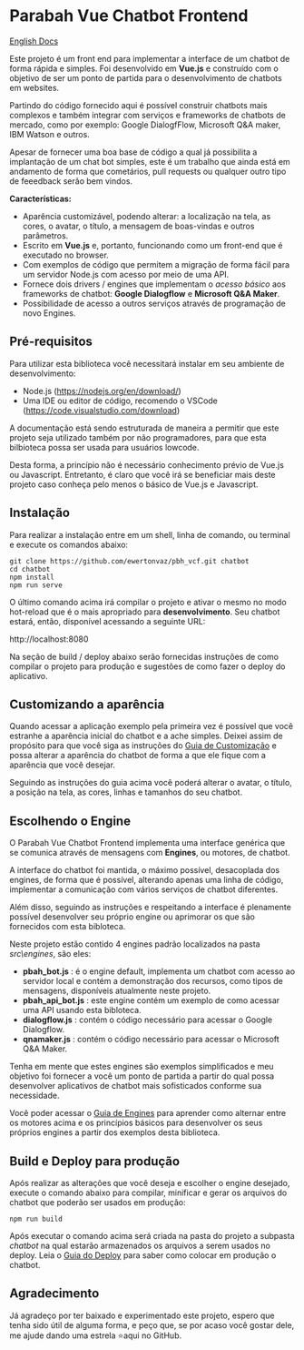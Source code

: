 # Parabah Vue Chatbot Frontend

[English Docs](README-en.md)

Este projeto é um front end para implementar a interface de um chatbot de forma rápida e simples. Foi desenvolvido em **Vue.js** e construído com o objetivo de ser um ponto de partida para o desenvolvimento de chatbots em websites.

Partindo do código fornecido aqui é possível construir chatbots mais complexos e também integrar com serviços e frameworks de chatbots de mercado, como por exemplo: Google DialogfFlow, Microsoft Q&A maker, IBM Watson e outros.

Apesar de fornecer uma boa base de código a qual já possibilita a implantação de um chat bot simples, este é um trabalho que ainda está em andamento de forma que cometários, pull requests ou qualquer outro tipo de feeedback serão bem vindos.

**Características:**

- Aparência customizável, podendo alterar: a localização na tela, as cores, o avatar, o título, a mensagem de boas-vindas e outros parâmetros.
- Escrito em **Vue.js** e, portanto, funcionando como um front-end que é executado no browser.
- Com exemplos de código que permitem a migração de forma fácil para um servidor Node.js com acesso por meio de uma API.
- Fornece dois drivers / engines que implementam o *acesso básico* aos frameworks de chatbot: **Google Dialogflow** e **Microsoft Q&A Maker**.
- Possibilidade de acesso a outros serviços através de programação de novo Engines.

## Pré-requisitos

Para utilizar esta biblioteca você necessitará instalar em seu ambiente de desenvolvimento:

- Node.js (https://nodejs.org/en/download/)
- Uma IDE ou editor de código, recomendo o VSCode (https://code.visualstudio.com/download)

A documentação está sendo estruturada de maneira a permitir que este projeto seja utilizado também por não programadores, para que esta bilbioteca possa ser usada para usuários lowcode.

Desta forma, a princípio não é necessário conhecimento prévio de Vue.js ou Javascript.  Entretanto, é claro que você irá  se beneficiar mais deste projeto caso conheça pelo menos o básico de Vue.js e Javascript.

## Instalação

Para realizar a instalação entre em um shell, linha de comando, ou terminal e execute os comandos abaixo:

```
git clone https://github.com/ewertonvaz/pbh_vcf.git chatbot
cd chatbot
npm install
npm run serve
```

O último comando acima irá compilar o projeto e ativar o mesmo no modo hot-reload que é o mais apropriado para **desenvolvimento**. Seu chatbot estará, então, disponível acessando a seguinte URL:

http://localhost:8080

Na seção de build / deploy abaixo serão fornecidas instruções de como compilar o projeto para produção e sugestões de como fazer o deploy do aplicativo.

## Customizando a aparência

Quando acessar a aplicação exemplo pela primeira vez é possível que você estranhe a aparência inicial do chatbot e a ache simples. Deixei assim de propósito para que você siga as instruções do [Guia de Customização](docs/pt-br/Customizar.md) e possa alterar a aparência do chatbot de forma a que ele fique com a aparência que você desejar.

Seguindo as instruções do guia acima você poderá alterar o avatar, o título, a posição na tela, as cores, linhas e tamanhos do seu chatbot.

## Escolhendo o Engine

O Parabah Vue Chatbot Frontend implementa uma interface genérica que se comunica através de mensagens com **Engines**, ou motores, de chatbot. 

A interface do chatbot foi mantida, o máximo possível, desacoplada dos engines, de forma que é possível, alterando apenas uma linha de código, implementar a comunicação com vários serviços de chatbot diferentes.

Além disso, seguindo as instruções e respeitando a interface é plenamente possível desenvolver seu próprio engine ou aprimorar os que são fornecidos com esta bibloteca.

Neste projeto estão contido 4 engines padrão localizados na pasta *src\engines*, são eles: 

- **pbah_bot.js** : é o engine default, implementa um chatbot com acesso ao servidor local e contém a demonstração dos recursos, como tipos de mensagens, disponíveis atualmente neste projeto.
- **pbah_api_bot.js** : este engine contém um exemplo de como acessar uma API usando esta bibloteca.
- **dialogflow.js** : contém o código necessário para acessar o Google Dialogflow.
- **qnamaker.js** : contém o código necessário para acessar o Microsoft Q&A Maker.

Tenha em mente que estes engines são exemplos simplificados e meu objetivo foi fornecer a você um ponto de partida a partir do qual possa desenvolver aplicativos de chatbot mais sofisticados conforme sua necessidade.

Você poder acessar o [Guia de Engines](docs/pt-br/Engines.md) para aprender como alternar entre os motores acima e os princípios básicos para desenvolver os seus próprios engines a partir dos exemplos desta biblioteca.

## Build e Deploy para produção

Após realizar as alterações que você deseja e escolher o engine desejado, execute o comando abaixo para compilar, minificar e gerar os arquivos do chatbot que poderão ser usados em produção:

```
npm run build
```

Após executar o comando acima será criada na pasta do projeto a subpasta *chatbot* na qual estarão armazenados os arquivos a serem usados no deploy. Leia o [Guia do Deploy](docs/pt-br/Deploy.md) para saber como colocar em produção o chatbot.

## Agradecimento

Já agradeço por ter baixado e experimentado este projeto, espero que tenha sido útil de alguma forma, e peço que, se por acaso você gostar dele, me ajude dando uma estrela ⭐aqui no GitHub.
